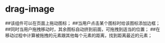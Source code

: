 # drag-image
##该组件可以在页面上拖动图标；
##当用户点击某个图标时给该图标添加边框；
##同时当用户拖拽移动时，其余图标自动挤到前面，可拖拽到适当的位置；
##在移动过程中计算被拖拽的元素跟其他每个元素的距离，找到距离最近的元素；
